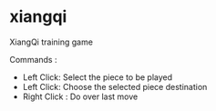 # xiangqi
XiangQi training game

Commands :
- Left Click: Select the piece to be played
- Left Click: Choose the selected piece destination
- Right Click : Do over last move

